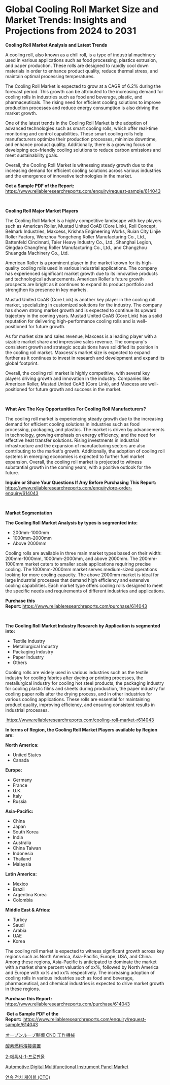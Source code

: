 <p><h1>Global Cooling Roll Market Size and Market Trends: Insights and Projections from 2024 to 2031</h1></p><p><strong>Cooling Roll Market Analysis and Latest Trends</strong></p>
<p><p>A cooling roll, also known as a chill roll, is a type of industrial machinery used in various applications such as food processing, plastics extrusion, and paper production. These rolls are designed to rapidly cool down materials in order to enhance product quality, reduce thermal stress, and maintain optimal processing temperatures.</p><p>The Cooling Roll Market is expected to grow at a CAGR of 6.2% during the forecast period. This growth can be attributed to the increasing demand for cooling rolls in industries such as food and beverage, plastic, and pharmaceuticals. The rising need for efficient cooling solutions to improve production processes and reduce energy consumption is also driving the market growth.</p><p>One of the latest trends in the Cooling Roll Market is the adoption of advanced technologies such as smart cooling rolls, which offer real-time monitoring and control capabilities. These smart cooling rolls help manufacturers optimize their production processes, minimize downtime, and enhance product quality. Additionally, there is a growing focus on developing eco-friendly cooling solutions to reduce carbon emissions and meet sustainability goals.</p><p>Overall, the Cooling Roll Market is witnessing steady growth due to the increasing demand for efficient cooling solutions across various industries and the emergence of innovative technologies in the market.</p></p>
<p><strong>Get a Sample PDF of the Report:&nbsp;</strong> <a href="https://www.reliableresearchreports.com/enquiry/request-sample/614043">https://www.reliableresearchreports.com/enquiry/request-sample/614043</a></p>
<p>&nbsp;</p>
<p><strong>Cooling Roll Major Market Players</strong></p>
<p><p>The Cooling Roll Market is a highly competitive landscape with key players such as American Roller, Mustad United CoAB (Core Link), Roll Concept, Belmark Industries, Maxcess, Krishna Engineering Works, Ruian City Linjie Roller Factory, Wenzhou Yongcheng Roller Manufacturing Co., Ltd., Battenfeld Cincinnati, Taier Heavy Industry Co., Ltd., Shanghai Legion, Qingdao Changfeng Roller Manufacturing Co., Ltd., and Changzhou Shuangda Machinery Co., Ltd. </p><p>American Roller is a prominent player in the market known for its high-quality cooling rolls used in various industrial applications. The company has experienced significant market growth due to its innovative products and technological advancements. American Roller's future growth prospects are bright as it continues to expand its product portfolio and strengthen its presence in key markets.</p><p>Mustad United CoAB (Core Link) is another key player in the cooling roll market, specializing in customized solutions for the industry. The company has shown strong market growth and is expected to continue its upward trajectory in the coming years. Mustad United CoAB (Core Link) has a solid reputation for delivering high-performance cooling rolls and is well-positioned for future growth.</p><p>As for market size and sales revenue, Maxcess is a leading player with a sizable market share and impressive sales revenue. The company's consistent growth and strategic acquisitions have solidified its position in the cooling roll market. Maxcess's market size is expected to expand further as it continues to invest in research and development and expand its global footprint.</p><p>Overall, the cooling roll market is highly competitive, with several key players driving growth and innovation in the industry. Companies like American Roller, Mustad United CoAB (Core Link), and Maxcess are well-positioned for future growth and success in the market.</p></p>
<p>&nbsp;</p>
<p><strong>What Are The Key Opportunities For Cooling Roll Manufacturers?</strong></p>
<p><p>The cooling roll market is experiencing steady growth due to the increasing demand for efficient cooling solutions in industries such as food processing, packaging, and plastics. The market is driven by advancements in technology, growing emphasis on energy efficiency, and the need for effective heat transfer solutions. Rising investments in industrial infrastructure and the expansion of manufacturing sectors are also contributing to the market's growth. Additionally, the adoption of cooling roll systems in emerging economies is expected to further fuel market expansion. Overall, the cooling roll market is projected to witness substantial growth in the coming years, with a positive outlook for the future.</p></p>
<p><strong>Inquire or Share Your Questions If Any Before Purchasing This Report:</strong> <a href="https://www.reliableresearchreports.com/enquiry/pre-order-enquiry/614043">https://www.reliableresearchreports.com/enquiry/pre-order-enquiry/614043</a></p>
<p>&nbsp;</p>
<p><strong>Market Segmentation</strong></p>
<p><strong>The Cooling Roll Market Analysis by types is segmented into:</strong></p>
<p><ul><li>200mm-1000mm</li><li>1000mm-2000mm</li><li>Above 2000mm</li></ul></p>
<p><p>Cooling rolls are available in three main market types based on their width: 200mm-1000mm, 1000mm-2000mm, and above 2000mm. The 200mm-1000mm market caters to smaller scale applications requiring precise cooling. The 1000mm-2000mm market serves medium-sized operations looking for more cooling capacity. The above 2000mm market is ideal for large industrial processes that demand high efficiency and extensive cooling capabilities. Each market type offers cooling rolls designed to meet the specific needs and requirements of different industries and applications.</p></p>
<p><strong>Purchase this Report:&nbsp;</strong><a href="https://www.reliableresearchreports.com/purchase/614043">https://www.reliableresearchreports.com/purchase/614043</a></p>
<p>&nbsp;</p>
<p><strong>The Cooling Roll Market Industry Research by Application is segmented into:</strong></p>
<p><ul><li>Textile Industry</li><li>Metallurgical Industry</li><li>Packaging Industry</li><li>Paper Industry</li><li>Others</li></ul></p>
<p><p>Cooling rolls are widely used in various industries such as the textile industry for cooling fabrics after dyeing or printing processes, the metallurgical industry for cooling hot steel products, the packaging industry for cooling plastic films and sheets during production, the paper industry for cooling paper rolls after the drying process, and in other industries for various cooling applications. These rolls are essential for maintaining product quality, improving efficiency, and ensuring consistent results in industrial processes.</p></p>
<p><a href="https://www.reliableresearchreports.com/cooling-roll-market-r614043">&nbsp;https://www.reliableresearchreports.com/cooling-roll-market-r614043</a></p>
<p><strong>In terms of Region, the Cooling Roll Market Players available by Region are:</strong></p>
<p>
    <p> <strong> North America: </strong>
        <ul>
            <li>United States</li>
            <li>Canada</li>
        </ul>
        </p> 
    <p> <strong> Europe: </strong>
        <ul>
            <li>Germany</li>
            <li>France</li>
            <li>U.K.</li>
            <li>Italy</li>
            <li>Russia</li>
        </ul>
        </p> 
    <p> <strong> Asia-Pacific: </strong>
        <ul>
            <li>China</li>
            <li>Japan</li>
            <li>South Korea</li>
            <li>India</li>
            <li>Australia</li>
            <li>China Taiwan</li>
            <li>Indonesia</li>
            <li>Thailand</li>
            <li>Malaysia</li>
        </ul>
        </p> 
    <p> <strong> Latin America: </strong>
        <ul>
            <li>Mexico</li>
            <li>Brazil</li>
            <li>Argentina Korea</li>
            <li>Colombia</li>
        </ul>
        </p> 
    <p> <strong> Middle East & Africa: </strong>
        <ul>
            <li>Turkey</li>
            <li>Saudi</li>
            <li>Arabia</li>
            <li>UAE</li>
            <li>Korea</li>
        </ul>
    </p>
    </p>
<p><p>The cooling roll market is expected to witness significant growth across key regions such as North America, Asia-Pacific, Europe, USA, and China. Among these regions, Asia-Pacific is anticipated to dominate the market with a market share percent valuation of xx%, followed by North America and Europe with xx% and xx% respectively. The increasing adoption of cooling rolls in various industries such as food and beverage, pharmaceutical, and chemical industries is expected to drive market growth in these regions.</p></p>
<p><strong>Purchase this Report: </strong><a href="https://www.reliableresearchreports.com/purchase/614043">https://www.reliableresearchreports.com/purchase/614043</a></p>
<p>&nbsp;<strong>Get a Sample PDF of the Report:&nbsp;&nbsp;</strong><a href="https://www.reliableresearchreports.com/enquiry/request-sample/614043">https://www.reliableresearchreports.com/enquiry/request-sample/614043</a></p>
<p><strong></strong></p>
<p><p><a href="https://github.com/zoetazuur/Market-Research-Report-List-1/blob/main/495128599676.md">オープンループ制御 CNC 工作機械</a></p><p><a href="https://github.com/dadanedu33/Market-Research-Report-List-1/blob/main/490321999675.md">酸素燃料溶接装置</a></p><p><a href="https://github.com/jntpkh496620/Market-Research-Report-List-2/blob/main/695848091030.md">2-메톡시-1-프로판올</a></p><p><a href="https://github.com/JuliaFadel1922/Market-Research-Report-List-1/blob/main/automotive-digital-multifunctional-instrument-panel-market.md">Automotive Digital Multifunctional Instrument Panel Market</a></p><p><a href="https://github.com/vsoq0zknh59/Market-Research-Report-List-2/blob/main/744285891031.md">연속 전치 케이블 (CTC)</a></p></p>